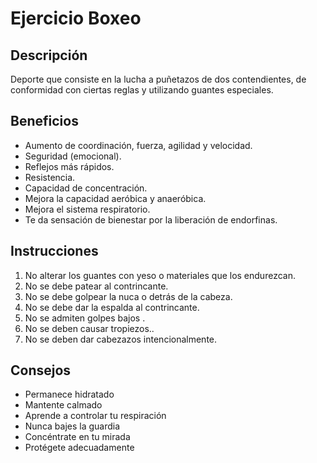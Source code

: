 # Ejercicio Boxeo

## Descripción
Deporte que consiste en la lucha a puñetazos de dos contendientes, de conformidad con ciertas reglas y utilizando guantes especiales.

## Beneficios
- Aumento de coordinación, fuerza, agilidad y velocidad.
- Seguridad (emocional).
- Reflejos más rápidos.
- Resistencia.
- Capacidad de concentración.
- Mejora la capacidad aeróbica y anaeróbica.
- Mejora el sistema respiratorio.
- Te da sensación de bienestar por la liberación de endorfinas.

## Instrucciones
1. No alterar los guantes con yeso o materiales que los endurezcan.
2. No se debe patear al contrincante.
3. No se debe golpear la nuca o detrás de la cabeza.
4. No se debe dar la espalda al contrincante.
5. No se admiten golpes bajos .
6. No se deben causar tropiezos..
7. No se deben dar cabezazos intencionalmente.

## Consejos
- Permanece hidratado
- Mantente calmado
- Aprende a controlar tu respiración
- Nunca bajes la guardia
- Concéntrate en tu mirada
- Protégete adecuadamente